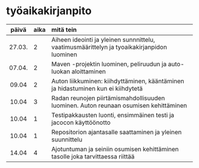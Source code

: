 # työaikakirjanpito
| päivä | aika | mitä tein |
| :----:|:-----| :-----|
| 27.03.| 2   | Aiheen ideointi ja yleinen sunnnittelu, vaatimusmäärittelyn ja tyoaikakirjanpidon luominen |
| 07.04.| 2   | Maven -projektin luominen, peliruudun ja auto-luokan aloittaminen |
| 09.04 | 2   | Auton liikkuminen: kiihdyttäminen, kääntäminen ja hidastuminen kun ei kiihdytetä |
| 10.04 | 3   | Radan reunojen piirtämismahdollisuuden luominen. Auton reunaan osumisen kehittäminen |
| 10.04 | 1   | Testipakkausten luonti, ensimmäinen testi ja jacocon käyttöönotto |
| 10.04 | 1   | Repositorion ajantasalle saattaminen ja yleinen suunnittelu |
| 14.04 | 4   | Ajotuntuman ja seiniin osumisen kehittäminen tasolle joka tarvittaessa riittää |
